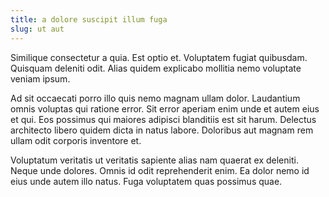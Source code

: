 ```yaml
---
title: a dolore suscipit illum fuga
slug: ut aut
---
```


Similique consectetur a quia. Est optio et. Voluptatem fugiat quibusdam. Quisquam deleniti odit. Alias quidem explicabo mollitia nemo voluptate veniam ipsum.

Ad sit occaecati porro illo quis nemo magnam ullam dolor. Laudantium omnis voluptas qui ratione error. Sit error aperiam enim unde et autem eius et qui. Eos possimus qui maiores adipisci blanditiis est sit harum. Delectus architecto libero quidem dicta in natus labore. Doloribus aut magnam rem ullam odit corporis inventore et.

Voluptatum veritatis ut veritatis sapiente alias nam quaerat ex deleniti. Neque unde dolores. Omnis id odit reprehenderit enim. Ea dolor nemo id eius unde autem illo natus. Fuga voluptatem quas possimus quae.
